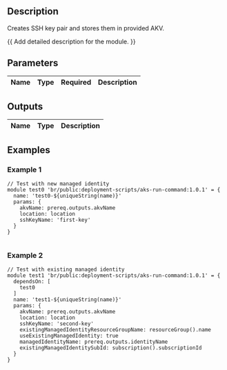 #

## Description
Creates SSH key pair and stores them in provided AKV.

{{ Add detailed description for the module. }}

## Parameters

| Name | Type  | Required | Description |
| :--- | :---: | :------: | :---------- |

## Outputs

| Name | Type  | Description |
| :--- | :---: | :---------- |

## Examples

### Example 1

```bicep
// Test with new managed identity
module test0 'br/public:deployment-scripts/aks-run-command:1.0.1' = {
  name: 'test0-${uniqueString(name)}'
  params: {
    akvName: prereq.outputs.akvName
    location: location
    sshKeyName: 'first-key'
  }
}


```

### Example 2

```bicep
// Test with existing managed identity
module test1 'br/public:deployment-scripts/aks-run-command:1.0.1' = {
  dependsOn: [
    test0
  ]
  name: 'test1-${uniqueString(name)}'
  params: {
    akvName: prereq.outputs.akvName
    location: location
    sshKeyName: 'second-key'
    existingManagedIdentityResourceGroupName: resourceGroup().name
    useExistingManagedIdentity: true
    managedIdentityName: prereq.outputs.identityName
    existingManagedIdentitySubId: subscription().subscriptionId
  }
}
```
